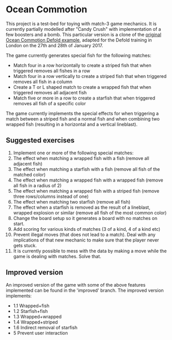 # Ocean Commotion
This project is a test-bed for toying with match-3 game mechanics. It is currently partially modelled after "Candy Crush" with implementation of a few boosters and a bomb. This particular version is a clone of the [original Ocean Commotion Defold example](https://github.com/defold/defold-examples/tree/master/ocean-commotion), adapted for the Defold training in London on the 27th and 28th of January 2017.

The game currently generates special fish for the following matches:

* Match four in a row horizontally to create a striped fish that when triggered removes all fishes in a row
* Match four in a row vertically to create a striped fish that when triggered removes all fish in a column
* Create a T or L shaped match to create a wrapped fish that when triggered removes all adjacent fish
* Match five or more in a row to create a starfish that when triggered removes all fish of a specific color

The game currently implements the special effects for when triggering a match between a striped fish and a normal fish and when combining two wrapped fish (resulting in a horizontal and a vertical lineblast). 

## Suggested exercises
1. Implement one or more of the following special matches:
 1. The effect when matching a wrapped fish with a fish (remove all adjacent fish)
 2. The effect when matching a starfish with a fish (remove all fish of the matched color)
 3. The effect when matching a wrapped fish with a wrapped fish (remove all fish in a radius of 2)
 4. The effect when matching a wrapped fish with a striped fish (remove three rows/columns instead of one)
 5. The effect when matching two starfish (remove all fish)
 6. The effect when a starfish is removed as the result of a lineblast, wrapped explosion or similar (remove all fish of the most common color)
2. Change the board setup so it generates a board with no matches on start.
3. Add scoring for various kinds of matches (3 of a kind, 4 of a kind etc)
4. Prevent illegal moves (that does not lead to a match). Deal with any implications of that new mechanic to make sure that the player never gets stuck.
5. It is currently possible to mess with the data by making a move while the game is dealing with matches. Solve that.

## Improved version
An improved version of the game with some of the above features implemented can be found in the 'improved' branch. The improved version implements:

* 1.1 Wrapped+fish
* 1.2 Starfish+fish
* 1.3 Wrapped+wrapped
* 1.4 Wrapped+striped
* 1.6 Indirect removal of starfish
* 5 Prevent user interaction 

